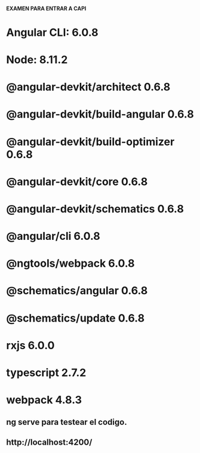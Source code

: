 #### EXAMEN PARA ENTRAR A CAPI ####

# Angular CLI: 6.0.8
# Node: 8.11.2

# @angular-devkit/architect         0.6.8
# @angular-devkit/build-angular     0.6.8
# @angular-devkit/build-optimizer   0.6.8
# @angular-devkit/core              0.6.8
# @angular-devkit/schematics        0.6.8
# @angular/cli                      6.0.8
# @ngtools/webpack                  6.0.8
# @schematics/angular               0.6.8
# @schematics/update                0.6.8
# rxjs                              6.0.0
# typescript                        2.7.2
# webpack                           4.8.3

## ng serve para testear el codigo.

## http://localhost:4200/